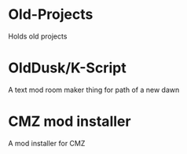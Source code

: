 # Old-Projects
Holds old projects

# OldDusk/K-Script
A text mod room maker thing for path of a new dawn

# CMZ mod installer
A mod installer for CMZ
